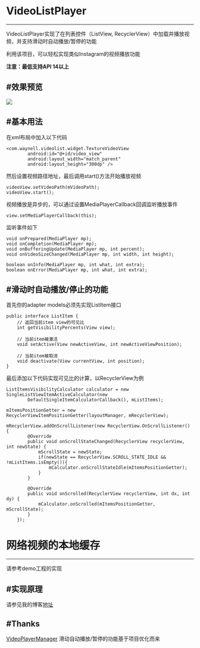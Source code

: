 # VideoListPlayer
---
VideoListPlayer实现了在列表控件（ListView, RecyclerView）中加载并播放视频，并支持滑动时自动播放/暂停的功能

利用该项目，可以轻松实现类似Instagram的视频播放功能

**注意：最低支持API 14以上**

#效果预览
---
![](./art/preview.gif)

#基本用法
---
在xml布局中加入以下代码

	<com.waynell.videolist.widget.TextureVideoView
            android:id="@+id/video_view"
            android:layout_width="match_parent"
            android:layout_height="300dp" />
            
然后设置视频路径地址，最后调用start()方法开始播放视频

	videoView.setVideoPath(mVideoPath);
    videoView.start();

视频播放是异步的，可以通过设置MediaPlayerCallback回调监听播放事件

	view.setMediaPlayerCallback(this);

监听事件如下

    void onPrepared(MediaPlayer mp);
    void onCompletion(MediaPlayer mp);
    void onBufferingUpdate(MediaPlayer mp, int percent);
    void onVideoSizeChanged(MediaPlayer mp, int width, int height);

    boolean onInfo(MediaPlayer mp, int what, int extra);
    boolean onError(MediaPlayer mp, int what, int extra);


#滑动时自动播放/停止的功能
---
首先你的adapter models必须先实现ListItem接口
	
    public interface ListItem {
    	// 返回当前item view的可见比
        int getVisibilityPercents(View view);
        
        // 当前item被激活
        void setActive(View newActiveView, int newActiveViewPosition);
        
        // 当前item被取消
        void deactivate(View currentView, int position);
	}


最后添加以下代码实现可见比的计算，以RecyclerView为例

	ListItemsVisibilityCalculator calculator = new SingleListViewItemActiveCalculator(new
            DefaultSingleItemCalculatorCallback(), mListItems);
            
    mItemsPositionGetter = new RecyclerViewItemPositionGetter(layoutManager, mRecyclerView);
    
    mRecyclerView.addOnScrollListener(new RecyclerView.OnScrollListener() {
            @Override
            public void onScrollStateChanged(RecyclerView recyclerView, int newState) {
                mScrollState = newState;
                if(newState == RecyclerView.SCROLL_STATE_IDLE && !mListItems.isEmpty()){
                    mCalculator.onScrollStateIdle(mItemsPositionGetter);
                }
            }

            @Override
            public void onScrolled(RecyclerView recyclerView, int dx, int dy) {
                mCalculator.onScrolled(mItemsPositionGetter, mScrollState);
            }
        });
        
# 网络视频的本地缓存
---
请参考demo工程的实现


#实现原理
---
请参见我的博客[地址](http://)


#Thanks
---
[VideoPlayerManager](https://github.com/danylovolokh/VideoPlayerManager)
滑动自动播放/暂停的功能基于项目优化而来